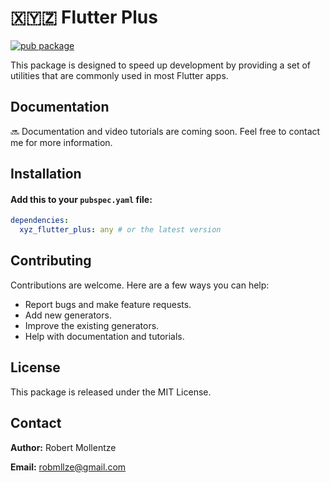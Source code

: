 # 🇽🇾🇿 Flutter Plus

[![pub package](https://img.shields.io/pub/v/xyz_flutter_plus.svg)](https://pub.dev/packages/xyz_flutter_plus)

This package is designed to speed up development by providing a set of utilities that are commonly used in most Flutter apps.

## Documentation

🔜 Documentation and video tutorials are coming soon. Feel free to contact me for more information.

## Installation

#### Add this to your `pubspec.yaml` file:

```yaml
dependencies:
  xyz_flutter_plus: any # or the latest version
```
## Contributing

Contributions are welcome. Here are a few ways you can help:

- Report bugs and make feature requests.
- Add new generators.
- Improve the existing generators.
- Help with documentation and tutorials.

## License

This package is released under the MIT License.

## Contact

**Author:** Robert Mollentze

**Email:** robmllze@gmail.com